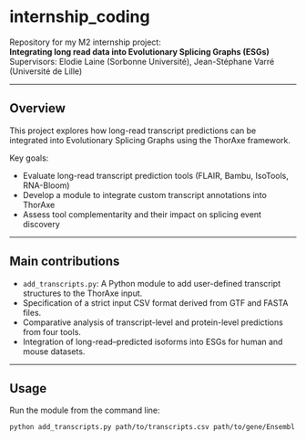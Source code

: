 # internship_coding

Repository for my M2 internship project:  
**Integrating long read data into Evolutionary Splicing Graphs (ESGs)**  
Supervisors: Elodie Laine (Sorbonne Université), Jean-Stéphane Varré (Université de Lille)

---

## Overview

This project explores how long-read transcript predictions can be integrated into Evolutionary Splicing Graphs using the ThorAxe framework.

Key goals:
- Evaluate long-read transcript prediction tools (FLAIR, Bambu, IsoTools, RNA-Bloom)
- Develop a module to integrate custom transcript annotations into ThorAxe
- Assess tool complementarity and their impact on splicing event discovery

---

## Main contributions

- `add_transcripts.py`: A Python module to add user-defined transcript structures to the ThorAxe input.
- Specification of a strict input CSV format derived from GTF and FASTA files.
- Comparative analysis of transcript-level and protein-level predictions from four tools.
- Integration of long-read–predicted isoforms into ESGs for human and mouse datasets.

---

## Usage

Run the module from the command line:

```bash
python add_transcripts.py path/to/transcripts.csv path/to/gene/Ensembl
